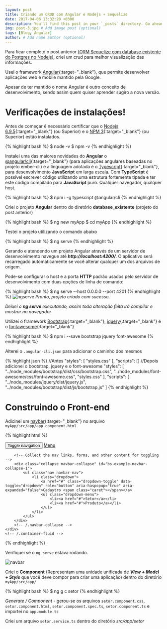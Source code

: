 ```yaml
---
layout: post
title: Criando um CRUD com Angular e Nodejs + Sequelize
date: 2017-04-06 13:32:20 +0300
description: You’ll find this post in your `_posts` directory. Go ahead and edit it and re-build the site to see your changes. # Add post description (optional)
img: post-3.jpg # Add image post (optional)
tags: [Blog, Angular]
author: # Add name author (optional)
---
```

Para ficar completo o post anterior [(ORM Sequelize com database existente do Postgres no Nodejs)](2017-03-24-sequelize-com-database-existente-postgres.markdown), criei um crud para melhor visualização das informações.

Usei o framework [Angular][angular]{:target="_blank"}, que permite desenvolver aplicações web e mobile mantido pela Google.

Apesar de ter mantido o nome Angular é outro conceito de desenvolvimento, sendo assim quem quiser aprender sugiro a nova versão.

# Verificações de instalações!

Antes de começar é necessário certificar que o [Nodejs 6.9.5][node]{:target="_blank"} (ou Superior) e o [NPM 3][npm]{:target="_blank"} (ou Superior) estão instalados.

{% highlight bash %}
$ node -v
$ npm -v
{% endhighlight %}

Instalei uma das maiores novidades do **Angular** o [@angular/cli][angularcli]{:target="_blank"} (para aplicações angulares baseadas no projeto ember-cli) e a linguagem adotada é o [Typescript][typescript]{:target="_blank"}, para desenvolvimento **JavaScript** em larga escala. Com **TypeScript** é possível escrever código utilizando uma estrutura fortemente tipada e ter este código compilado para **JavaScript** puro. Qualquer navegador, qualquer host.

{% highlight bash %}
$ npm i -g typescript @angular/cli
{% endhighlight %}

Criei o projeto **Angular** dentro do diretório **database_existente** (projeto do post anterior)

{% highlight bash %}
$ ng new myApp
$ cd myApp
{% endhighlight %}

Testei o projeto utilizando o comando abaixo

{% highlight bash %}
$ ng serve
{% endhighlight %}

Gerando e atendendo um projeto Angular através de um servidor de desenvolvimento navegue até **_http://localhost:4200/_**. O aplicativo será recarregado automaticamente se você alterar qualquer um dos arquivos de origem.

Pode-se configurar o host e a porta **HTTP** padrão usados ​​pelo servidor de desenvolvimento com duas opções de linha de comando:

{% highlight bash %}
$ ng serve --host 0.0.0.0 --port 4201
{% endhighlight %}
![ngserve]({{site.baseurl}}/assets/img/ngserve.jpg)
_Pronto, projeto criado com sucesso._

_Deixei o **ng serve** executando, assim toda alteração feita irá compilar e mostrar no navegador_

Utilizei o framework [Bootstrap][bootstrap]{:target="_blank"}, [jquery][jquerys]{:target="_blank"} e o [fontawesome][fonts]{:target="_blank"}

{% highlight bash %}
$ npm i --save bootstrap jquery font-awesome
{% endhighlight %}

Alterei o `.angular-cli.json` para adicionar o caminho dos mesmos

{% highlight json %}
//Antes
        "styles": [
            "styles.css"
        ],
        "scripts": []
//Depois adicionei o bootstrap, jquery e o font-awesome
        "styles": [
            "../node_modules/bootstrap/dist/css/bootstrap.css",
            "../node_modules/font-awesome/css/font-awesome.css",
            "styles.css"
        ],
        "scripts": [
            "../node_modules/jquery/dist/jquery.js",
            "../node_modules/bootstrap/dist/js/bootstrap.js"
        ]
{% endhighlight %}

# Construindo o Front-end

Adicinei um [navbar][navbars]{:target="_blank"} no arquivo `myApp/src/app/app.component.html`

{% highlight html %}
<nav class="navbar navbar-default">
    <div class="container-fluid">
    <!-- Brand and toggle get grouped for better mobile display -->        
        <div class="navbar-header">
            <button type="button" class="navbar-toggle collapsed" data-toggle="collapse" data-target="#bs-example-navbar-collapse-1" aria-expanded="false">
        <span class="sr-only">Toggle navigation</span>
        <span class="icon-bar"></span>
        <span class="icon-bar"></span>
        <span class="icon-bar"></span>
      </button>
            <a class="navbar-brand" href="#">Menu</a>
        </div>

        <!-- Collect the nav links, forms, and other content for toggling -->
        <div class="collapse navbar-collapse" id="bs-example-navbar-collapse-1">
            <ul class="nav navbar-nav">
                <li class="dropdown">
                    <a href="#" class="dropdown-toggle" data-toggle="dropdown" role="button" aria-haspopup="true" aria-expanded="false">Cadastro <span class="caret"></span></a>
                    <ul class="dropdown-menu">
                        <li><a href="#">Setor</a></li>
                        <li><a href="#">Produto</a></li>
                    </ul>
                </li>
            </ul>
        </div>
        <!-- /.navbar-collapse -->
    </div>
    <!-- /.container-fluid -->
</nav>
{% endhighlight %}

Verifiquei se o `ng serve` estava rodando.

![navbar]({{site.baseurl}}/assets/img/navbar.jpg)

Criei o **Component** (Representam uma unidade unificada de **_​View + Model + Style_** que você deve compor para criar uma aplicação) dentro do diretório `myApp/src/app/`

{% highlight bash %}
$ ng g c setor
{% endhighlight %}

_Generate / Component_ - gerou-se os arquivos `setor.component.css`, `setor.component.html`, `setor.component.spec.ts`, `setor.component.ts` e importei no `app.module.ts`

Criei um arquivo `setor.service.ts` dentro do diretório _src/app/setor_

[npm]: https://www.npmjs.com/get-npm?utm_source=house&utm_medium=homepage&utm_campaign=free%20orgs&utm_term=Install%20npm
[node]: https://nodejs.org/en/
[angular]: https://angular.io/
[angularcli]: https://github.com/angular/angular-cli#installatio
[typescript]: https://www.typescriptlang.org/docs/tutorial.html
[bootstrap]: http://getbootstrap.com/
[jquerys]: https://jquery.com/
[fonts]: http://fontawesome.io/
[navbars]: https://getbootstrap.com/docs/3.3/components/#navbar
